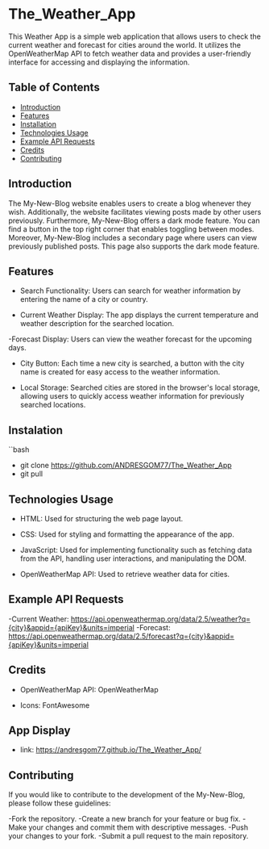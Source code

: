 # The_Weather_App

This Weather App is a simple web application that allows users to check the current weather and forecast for cities around the world. It utilizes the OpenWeatherMap API to fetch weather data and provides a user-friendly interface for accessing and displaying the information.

## Table of Contents

- [Introduction](#introduction)
- [Features](#features)
- [Installation](#installation)
- [Technologies Usage](#technologies-usage)
- [Example API Requests](#example-api-requests)
- [Credits](#credits)
- [Contributing](#contributing)

## Introduction

The My-New-Blog website enables users to create a blog whenever they wish. Additionally, 
the website facilitates viewing posts made by other users previously.
Furthermore, My-New-Blog offers a dark mode feature. You can find a button in the top right corner that enables toggling between modes.
Moreover, My-New-Blog includes a secondary page where users can view previously published posts.
This page also supports the dark mode feature.

## Features 

- Search Functionality: Users can search for weather information by entering the name of a city or country.

- Current Weather Display: The app displays the current temperature and weather description for the searched location.

-Forecast Display: Users can view the weather forecast for the upcoming days.

- City Button: Each time a new city is searched, a button with the city name is created for easy access to the weather information.

- Local Storage: Searched cities are stored in the browser's local storage, allowing users to quickly access weather information for previously searched locations.

## Instalation

``bash
- git clone https://github.com/ANDRESGOM77/The_Weather_App
- git pull

## Technologies Usage

- HTML: Used for structuring the web page layout.

- CSS: Used for styling and formatting the appearance of the app.

- JavaScript: Used for implementing functionality such as fetching data from the API, handling user interactions, and manipulating the DOM.

- OpenWeatherMap API: Used to retrieve weather data for cities.

## Example API Requests

-Current Weather: https://api.openweathermap.org/data/2.5/weather?q={city}&appid={apiKey}&units=imperial
-Forecast: https://api.openweathermap.org/data/2.5/forecast?q={city}&appid={apiKey}&units=imperial


## Credits

- OpenWeatherMap API: OpenWeatherMap

- Icons: FontAwesome

## App Display

- link: https://andresgom77.github.io/The_Weather_App/


## Contributing

If you would like to contribute to the development of the My-New-Blog, please follow these guidelines:

-Fork the repository.
-Create a new branch for your feature or bug fix.
-Make your changes and commit them with descriptive messages.
-Push your changes to your fork.
-Submit a pull request to the main repository.